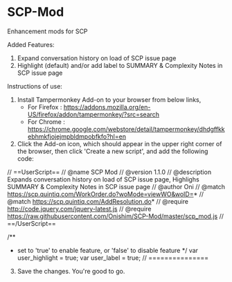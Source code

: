 # SCP-Mod
Enhancement mods for SCP

Added Features:
1. 	Expand conversation history on load of SCP issue page
2. 	Highlight (default) and/or add label to SUMMARY & Complexity Notes in SCP issue page 


Instructions of use:
1.	Install Tampermonkey Add-on to your browser from below links,
	- For Firefox   : https://addons.mozilla.org/en-US/firefox/addon/tampermonkey/?src=search
	- For Chrome	: https://chrome.google.com/webstore/detail/tampermonkey/dhdgffkkebhmkfjojejmpbldmpobfkfo?hl=en
2. Click the Add-on icon, which should appear in the upper right corner of the browser, then click 'Create a new script', and add the following code:

// ==UserScript==
// @name     	SCP Mod
// @version  	1.1.0
// @description  Expands conversation history on load of SCP issue page, Highlighs SUMMARY & Complexity Notes in SCP issue page
// @author      Oni
// @match 		https://scp.quintiq.com/WorkOrder.do?woMode=viewWO&woID=*
// @match 		https://scp.quintiq.com/AddResolution.do*
// @require		http://code.jquery.com/jquery-latest.js
// @require		https://raw.githubusercontent.com/Onishim/SCP-Mod/master/scp_mod.js
// ==/UserScript==

/**
 * set to 'true' to enable feature, or 'false' to disable feature
 */
var user_highlight = true;
var user_label = true;
// ===============

3.	Save the changes. You're good to go.